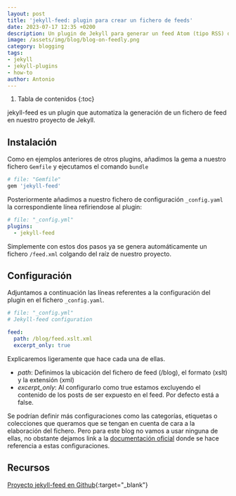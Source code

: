 ```yaml
---
layout: post
title: 'jekyll-feed: plugin para crear un fichero de feeds'
date: 2023-07-17 12:35 +0200
description: Un plugin de Jekyll para generar un feed Atom (tipo RSS) de sus publicaciones de Jekyll.
image: /assets/img/blog/blog-on-feedly.png
category: blogging
tags:
- jekyll
- jekyll-plugins
- how-to
author: Antonio
---
```

1. Tabla de contenidos
{:toc}

jekyll-feed es un plugin que automatiza la generación de un fichero de feed en nuestro proyecto de Jekyll.

## Instalación

Como en ejemplos anteriores de otros plugins, añadimos la gema a nuestro fichero `Gemfile` y ejecutamos el comando `bundle`

~~~ruby
# file: "Gemfile"
gem 'jekyll-feed'
~~~

Posteriormente añadimos a nuestro fichero de configuración `_config.yaml` la correspondiente línea refiriendose al plugin:

~~~yaml
# file: "_config.yml"
plugins:
  - jekyll-feed
~~~

Simplemente con estos dos pasos ya se genera automáticamente un fichero `/feed.xml` colgando del raíz de nuestro proyecto.

## Configuración

Adjuntamos a continuación las líneas referentes a la configuración del plugin en el fichero `_config.yaml`.

~~~yaml
# file: "_config.yml"
# Jekyll-feed configuration

feed:
  path: /blog/feed.xslt.xml
  excerpt_only: true
~~~

Explicaremos ligeramente que hace cada una de ellas.

- *path*: Definimos la ubicación del fichero de feed (/blog), el formato (xslt) y la extensión (xml)
- *excerpt_only*: Al configurarlo como true estamos excluyendo el contenido de los posts de ser expuesto en el feed. Por defecto está a false.

Se podrían definir más configuraciones como las categorías, etiquetas o colecciones que queramos que se tengan en cuenta de cara a la elaboración del fichero. Pero para este blog no vamos a usar ninguna de ellas, no obstante dejamos link a la [documentación oficial](https://github.com/jekyll/jekyll-feed#categories) donde se hace referencia a estas configuraciones.


## Recursos

[Proyecto jekyll-feed en Github](https://github.com/jekyll/jekyll-feed){:target="_blank"}

